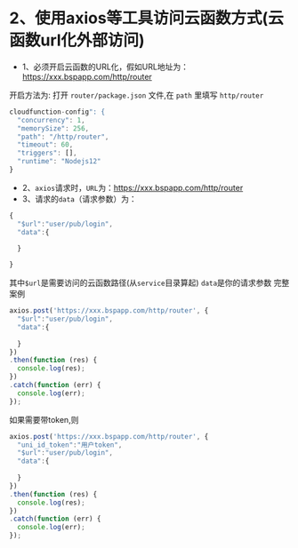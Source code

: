 # 2、使用axios等工具访问云函数方式(云函数url化外部访问)
 
* 1、必须开启云函数的URL化，假如URL地址为：https://xxx.bspapp.com/http/router

开启方法为: 打开 `router/package.json` 文件,在 `path` 里填写 `http/router`

```js
cloudfunction-config": {
  "concurrency": 1,
  "memorySize": 256,
  "path": "/http/router",
  "timeout": 60,
  "triggers": [],
  "runtime": "Nodejs12"
}
```

* 2、`axios`请求时，`URL`为：https://xxx.bspapp.com/http/router
* 3、请求的`data`（请求参数）为：
```js
{
  "$url":"user/pub/login",
  "data":{
   
  }

}
```
其中`$url`是需要访问的云函数路径(从`service`目录算起)
`data`是你的请求参数
完整案例
```js
axios.post('https://xxx.bspapp.com/http/router', {
  "$url":"user/pub/login",
  "data":{
   
  }
})
.then(function (res) {
  console.log(res);
})
.catch(function (err) {
  console.log(err);
});
```
如果需要带token,则
```js
axios.post('https://xxx.bspapp.com/http/router', {
  "uni_id_token":"用户token",  
  "$url":"user/pub/login",
  "data":{
   
  }
})
.then(function (res) {
  console.log(res);
})
.catch(function (err) {
  console.log(err);
});

```
